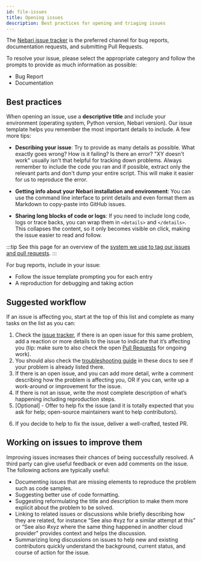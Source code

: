 ```yaml
---
id: file-issues
title: Opening issues
description: Best practices for opening and triaging issues
---
```


The [Nebari issue tracker][nebari-issues] is the preferred channel for bug reports, documentation requests, and
submitting Pull Requests.

To resolve your issue, please select the appropriate category and follow the prompts to provide as much information as
possible:

<!-- TODO: add link to templates in repo -->

- Bug Report
- Documentation

## Best practices

When opening an issue, use a **descriptive title** and include your environment (operating system, Python version, Nebari version).
Our issue template helps you remember the most important details to include. A few more tips:

- **Describing your issue**: Try to provide as many details as possible. What exactly goes wrong? How is it failing?
  Is there an error? "XY doesn't work" usually isn't that helpful for tracking down problems. Always remember to include the code you ran and if possible,
  extract only the relevant parts and don't dump your entire script. This will make it easier for us to reproduce the error.

- **Getting info about your Nebari installation and environment**: You can use the command line interface to print details and even format them as Markdown to copy-paste into GitHub issues.

- **Sharing long blocks of code or logs**: If you need to include long code, logs or trace backs, you can wrap them in `<details>` and `</details>`.
  This collapses the content, so it only becomes visible on click, making the issue easier to read and follow.

:::tip
See this page for an overview of the [system we use to tag our issues and pull requests][nebari-labels].
:::

For bug reports, include in your issue:

- Follow the issue template prompting you for each entry
- A reproduction for debugging and taking action

## Suggested workflow

If an issue is affecting you, start at the top of this list and complete as many tasks on the list as you can:

1. Check the [issue tracker][nebari-issues], if there is an open issue for this same problem, add a reaction or more details to the issue
   to indicate that it’s affecting you (tip: make sure to also check the open [Pull Requests][nebari-prs] for ongoing work).
2. You should also check the [troubleshooting guide](../troubleshooting.mdx) in these docs to see if your problem is already listed there.
3. If there is an open issue, and you can add more detail, write a comment describing how the problem is affecting you,
   OR if you can, write up a work-around or improvement for the issue.
4. If there is not an issue, write the most complete description of what’s happening including reproduction steps.
5. [Optional] - Offer to help fix the issue (and it is totally expected that you ask for help; open-source maintainers want to help contributors).
<!-- 6. TODO link to the PR section of the docs -->
6. If you decide to help to fix the issue, deliver a well-crafted, tested PR.

## Working on issues to improve them

Improving issues increases their chances of being successfully resolved. A third party can give useful feedback or even add comments on the issue.
The following actions are typically useful:

- Documenting issues that are missing elements to reproduce the problem such as code samples.
- Suggesting better use of code formatting.
- Suggesting reformulating the title and description to make them more explicit about the problem to be solved.
- Linking to related issues or discussions while briefly describing how they are related, for instance “See also #xyz for a similar attempt at this” or “See also #xyz where the same thing happened in another cloud provider" provides context and helps the discussion.
- Summarizing long discussions on issues to help new and existing contributors quickly understand the background, current status, and course of action for the issue.

<!-- links -->

[nebari-issues]: https://github.com/nebari-dev/nebari/issues
[nebari-labels]: https://github.com/nebari-dev/nebari/labels
[nebari-prs]: https://github.com/nebari-dev/nebari/pulls
